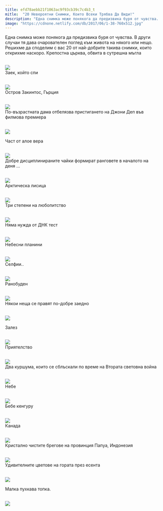 ```yaml
---
title: efd78aebb21f1063ac9f93cb39c7c4b3_t
mitle:  "20 Невероятни Снимки, Които Всеки Трябва Да Види!"
description: "Една снимка може понякога да предизвика буря от чувства. В други случаи тя дава очарователен поглед към живота на някого или нещо. Решихме да споделим с вас 20 от най-"
image: "https://cdnone.netlify.com/db/2017/06/1-38-760x512.jpg"
---
```


 <p>Една снимка може понякога да предизвика буря от чувства. В други случаи тя дава очарователен поглед към живота на някого или нещо. Решихме да споделим с вас 20 от най-добрите такива снимки, които открихме наскоро. Крепостна църква, обвита в сутрешна мъгла</p>       <p> <br/><img src="https://cdnone.netlify.com/db/2017/06/1-38-760x512.jpg"/><br/> Заек, който спи</p> <p> <br/><img src="https://cdnone.netlify.com/db/2017/06/2-37-760x570.jpg"/><br/> Остров Закинтос, Гърция</p> <p> <br/><img src="https://cdnone.netlify.com/db/2017/06/3-39-760x426.jpg"/><br/> По-възрастната дама отбелязва пристигането на Джони Деп във филмова премиера</p>      <p> <br/><img src="https://cdnone.netlify.com/db/2017/06/4-37-760x380.jpg"/><br/></p> <p> Част от алое вера</p> <p> <br/><img src="https://cdnone.netlify.com/db/2017/06/5-36-760x671.jpg"/><br/> Добре дисциплинираните чайки формират ранговете в началото на деня …</p> <p> <br/><img src="https://cdnone.netlify.com/db/2017/06/6-36-760x544.jpg"/><br/> Арктическа лисица</p>      <p> <br/><img src="https://cdnone.netlify.com/db/2017/06/7-36-760x518.jpg"/><br/> Три степени на любопитство</p> <p> <br/><img src="https://cdnone.netlify.com/db/2017/06/8-37-760x509.jpg"/><br/> Няма нужда от ДНК тест</p> <p> <br/><img src="https://cdnone.netlify.com/db/2017/06/9-36-760x570.jpg"/><br/> Небесни планини</p> <p> <br/><img src="https://cdnone.netlify.com/db/2017/06/10-34-760x569.jpg"/><br/> Селфии..</p> <p> <br/><img src="https://cdnone.netlify.com/db/2017/06/11-33-760x570.jpg"/><br/> Ранобуден</p> <p> <br/><img src="https://cdnone.netlify.com/db/2017/06/12-32-760x593.jpg"/><br/> Някои неща се правят по-добре заедно</p>      <p> <br/><img src="https://cdnone.netlify.com/db/2017/06/13-29-760x608.jpg"/><br/></p> <p> Залез</p> <p> <br/><img src="https://cdnone.netlify.com/db/2017/06/14-30-760x507.jpg"/><br/> Приятелство</p> <p> <br/><img src="https://cdnone.netlify.com/db/2017/06/15-26-760x507.jpg"/><br/> Два куршума, които се сблъскали по време на Втората световна война</p>      <p> <br/><img src="https://cdnone.netlify.com/db/2017/06/16-23-760x532.jpg"/><br/> Небе</p> <p> <br/><img src="https://cdnone.netlify.com/db/2017/06/17-20-760x502.jpg"/><br/> Бебе кенгуру</p> <p> <br/><img src="https://cdnone.netlify.com/db/2017/06/18-19-760x507.jpg"/><br/> Канада</p> <p> <br/><img src="https://cdnone.netlify.com/db/2017/06/19-17-760x506.jpg"/><br/> Кристално чистите брегове на провинция Папуа, Индонезия</p> <p> <br/><img src="https://cdnone.netlify.com/db/2017/06/20-17-760x570.jpg"/><br/> Удивителните цветове на гората през есента</p> <p> <br/><img src="https://cdnone.netlify.com/db/2017/06/21-14-760x507.jpg"/><br/></p> <p> Малка пухкава топка.</p> <p> <br/><img src="https://cdnone.netlify.com/db/2017/06/22-12-760x558.jpg"/><br/></p>       